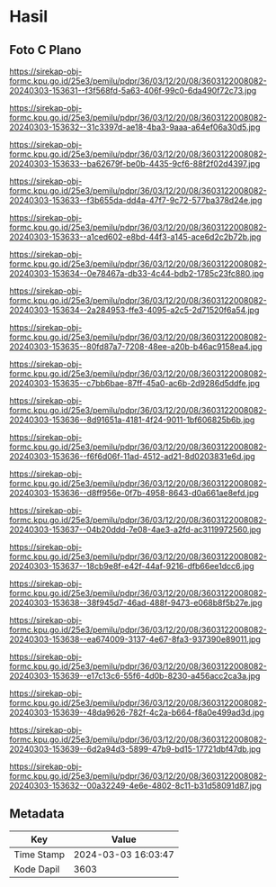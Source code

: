 # Hasil

## Foto C Plano

https://sirekap-obj-formc.kpu.go.id/25e3/pemilu/pdpr/36/03/12/20/08/3603122008082-20240303-153631--f3f568fd-5a63-406f-99c0-6da490f72c73.jpg

https://sirekap-obj-formc.kpu.go.id/25e3/pemilu/pdpr/36/03/12/20/08/3603122008082-20240303-153632--31c3397d-ae18-4ba3-9aaa-a64ef06a30d5.jpg

https://sirekap-obj-formc.kpu.go.id/25e3/pemilu/pdpr/36/03/12/20/08/3603122008082-20240303-153633--ba62679f-be0b-4435-9cf6-88f2f02d4397.jpg

https://sirekap-obj-formc.kpu.go.id/25e3/pemilu/pdpr/36/03/12/20/08/3603122008082-20240303-153633--f3b655da-dd4a-47f7-9c72-577ba378d24e.jpg

https://sirekap-obj-formc.kpu.go.id/25e3/pemilu/pdpr/36/03/12/20/08/3603122008082-20240303-153633--a1ced602-e8bd-44f3-a145-ace6d2c2b72b.jpg

https://sirekap-obj-formc.kpu.go.id/25e3/pemilu/pdpr/36/03/12/20/08/3603122008082-20240303-153634--0e78467a-db33-4c44-bdb2-1785c23fc880.jpg

https://sirekap-obj-formc.kpu.go.id/25e3/pemilu/pdpr/36/03/12/20/08/3603122008082-20240303-153634--2a284953-ffe3-4095-a2c5-2d71520f6a54.jpg

https://sirekap-obj-formc.kpu.go.id/25e3/pemilu/pdpr/36/03/12/20/08/3603122008082-20240303-153635--80fd87a7-7208-48ee-a20b-b46ac9158ea4.jpg

https://sirekap-obj-formc.kpu.go.id/25e3/pemilu/pdpr/36/03/12/20/08/3603122008082-20240303-153635--c7bb6bae-87ff-45a0-ac6b-2d9286d5ddfe.jpg

https://sirekap-obj-formc.kpu.go.id/25e3/pemilu/pdpr/36/03/12/20/08/3603122008082-20240303-153636--8d91651a-4181-4f24-9011-1bf606825b6b.jpg

https://sirekap-obj-formc.kpu.go.id/25e3/pemilu/pdpr/36/03/12/20/08/3603122008082-20240303-153636--f6f6d06f-11ad-4512-ad21-8d0203831e6d.jpg

https://sirekap-obj-formc.kpu.go.id/25e3/pemilu/pdpr/36/03/12/20/08/3603122008082-20240303-153636--d8ff956e-0f7b-4958-8643-d0a661ae8efd.jpg

https://sirekap-obj-formc.kpu.go.id/25e3/pemilu/pdpr/36/03/12/20/08/3603122008082-20240303-153637--04b20ddd-7e08-4ae3-a2fd-ac3119972560.jpg

https://sirekap-obj-formc.kpu.go.id/25e3/pemilu/pdpr/36/03/12/20/08/3603122008082-20240303-153637--18cb9e8f-e42f-44af-9216-dfb66ee1dcc6.jpg

https://sirekap-obj-formc.kpu.go.id/25e3/pemilu/pdpr/36/03/12/20/08/3603122008082-20240303-153638--38f945d7-46ad-488f-9473-e068b8f5b27e.jpg

https://sirekap-obj-formc.kpu.go.id/25e3/pemilu/pdpr/36/03/12/20/08/3603122008082-20240303-153638--ea674009-3137-4e67-8fa3-937390e89011.jpg

https://sirekap-obj-formc.kpu.go.id/25e3/pemilu/pdpr/36/03/12/20/08/3603122008082-20240303-153639--e17c13c6-55f6-4d0b-8230-a456acc2ca3a.jpg

https://sirekap-obj-formc.kpu.go.id/25e3/pemilu/pdpr/36/03/12/20/08/3603122008082-20240303-153639--48da9626-782f-4c2a-b664-f8a0e499ad3d.jpg

https://sirekap-obj-formc.kpu.go.id/25e3/pemilu/pdpr/36/03/12/20/08/3603122008082-20240303-153639--6d2a94d3-5899-47b9-bd15-17721dbf47db.jpg

https://sirekap-obj-formc.kpu.go.id/25e3/pemilu/pdpr/36/03/12/20/08/3603122008082-20240303-153632--00a32249-4e6e-4802-8c11-b31d58091d87.jpg


## Metadata

| Key        | Value               |
| ---------- | ------------------- |
| Time Stamp | 2024-03-03 16:03:47 |
| Kode Dapil | 3603                |



